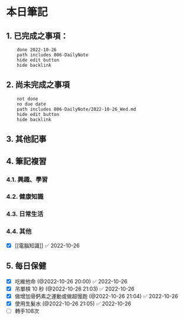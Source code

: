 
# 本日筆記


## 1. 已完成之事項：
```tasks
	done 2022-10-26
	path includes 006-DailyNote
	hide edit button 
	hide backlink
```

## 2. 尚未完成之事項
```tasks
	not done
	no due date
	path includes 006-DailyNote/2022-10-26_Wed.md
	hide edit button 
	hide backlink
```

## 3. 其他記事

## 4. 筆記複習
### 4.1. 興趣、學習

### 4.2. 健康知識

### 4.3. 日常生活

### 4.4. 其他
- [x] [[電腦知識]] ✅ 2022-10-26

## 5. 每日保健
- [x] 吃維他命 (@2022-10-26 20:00) ✅ 2022-10-26
- [x] 吊單槓 10 秒 (@2022-10-26 21:03) ✅ 2022-10-26
- [x] 做增加骨鈣素之運動或做超慢跑 (@2022-10-26 21:04) ✅ 2022-10-26
- [x] 使用生髮水 (@2022-10-26 21:05) ✅ 2022-10-26
- [ ] 轉手108次